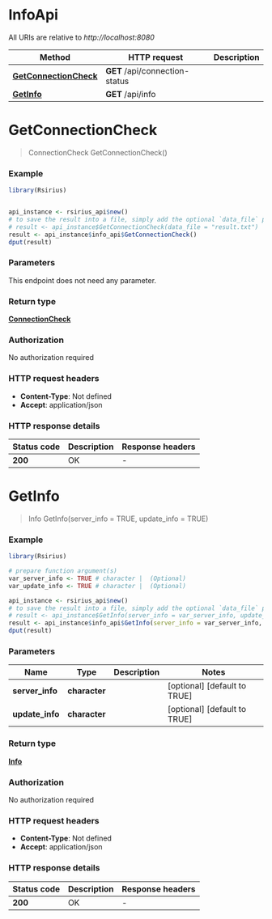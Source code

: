 # InfoApi

All URIs are relative to *http://localhost:8080*

Method | HTTP request | Description
------------- | ------------- | -------------
[**GetConnectionCheck**](InfoApi.md#GetConnectionCheck) | **GET** /api/connection-status | 
[**GetInfo**](InfoApi.md#GetInfo) | **GET** /api/info | 


# **GetConnectionCheck**
> ConnectionCheck GetConnectionCheck()



### Example
```R
library(Rsirius)


api_instance <- rsirius_api$new()
# to save the result into a file, simply add the optional `data_file` parameter, e.g.
# result <- api_instance$GetConnectionCheck(data_file = "result.txt")
result <- api_instance$info_api$GetConnectionCheck()
dput(result)
```

### Parameters
This endpoint does not need any parameter.

### Return type

[**ConnectionCheck**](ConnectionCheck.md)

### Authorization

No authorization required

### HTTP request headers

 - **Content-Type**: Not defined
 - **Accept**: application/json

### HTTP response details
| Status code | Description | Response headers |
|-------------|-------------|------------------|
| **200** | OK |  -  |

# **GetInfo**
> Info GetInfo(server_info = TRUE, update_info = TRUE)



### Example
```R
library(Rsirius)

# prepare function argument(s)
var_server_info <- TRUE # character |  (Optional)
var_update_info <- TRUE # character |  (Optional)

api_instance <- rsirius_api$new()
# to save the result into a file, simply add the optional `data_file` parameter, e.g.
# result <- api_instance$GetInfo(server_info = var_server_info, update_info = var_update_infodata_file = "result.txt")
result <- api_instance$info_api$GetInfo(server_info = var_server_info, update_info = var_update_info)
dput(result)
```

### Parameters

Name | Type | Description  | Notes
------------- | ------------- | ------------- | -------------
 **server_info** | **character**|  | [optional] [default to TRUE]
 **update_info** | **character**|  | [optional] [default to TRUE]

### Return type

[**Info**](Info.md)

### Authorization

No authorization required

### HTTP request headers

 - **Content-Type**: Not defined
 - **Accept**: application/json

### HTTP response details
| Status code | Description | Response headers |
|-------------|-------------|------------------|
| **200** | OK |  -  |

